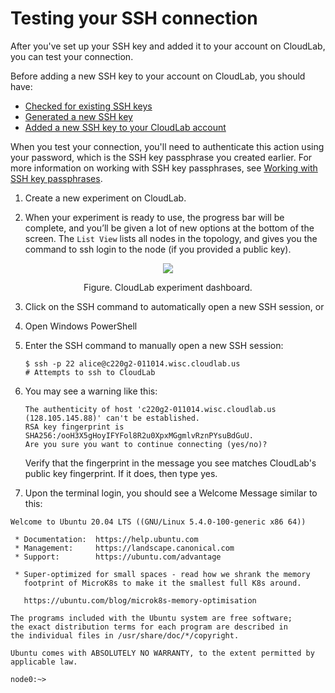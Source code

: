 # Testing your SSH connection

After you've set up your SSH key and added it to your account on CloudLab, you can test your connection.

Before adding a new SSH key to your account on CloudLab, you should have:

- [Checked for existing SSH keys](existing-windows-openssh.md)
- [Generated a new SSH key](generate-windows-openssh.md)
- [Added a new SSH key to your CloudLab account](add-windows-openssh.md)

When you test your connection, you'll need to authenticate this action using your password, which is the SSH key passphrase you created earlier. For more information on working with SSH key passphrases, see [Working with SSH key passphrases](passphrases-windows-openssh.md).

1. Create a new experiment on CloudLab.

2. When your experiment is ready to use, the progress bar will be complete, and you’ll be given a lot of new options at the bottom of the screen. The `List View` lists all nodes in the topology, and gives you the command to ssh login to the node (if you provided a public key). 

<figure>
  <p align="center"><img src="assets/img/cloudlab-listview.png"></p>
  <figcaption><p align="center">Figure. CloudLab experiment dashboard.</p></figcaption>
</figure>

3. Click on the SSH command to automatically open a new SSH session, or 

4. Open Windows PowerShell 

5. Enter the SSH command to manually open a new SSH session: 

   ```
   $ ssh -p 22 alice@c220g2-011014.wisc.cloudlab.us
   # Attempts to ssh to CloudLab
   ```

6. You may see a warning like this:

   ```
   The authenticity of host 'c220g2-011014.wisc.cloudlab.us (128.105.145.88)' can't be established.
   RSA key fingerprint is SHA256:/ooH3X5gHoyIFYFol8R2u0XpxMGgmlvRznPYsuBdGuU.
   Are you sure you want to continue connecting (yes/no)? 
   ```

   Verify that the fingerprint in the message you see matches CloudLab's public key fingerprint. If it does, then type yes.

7. Upon the terminal login, you should see a Welcome Message similar to this:

```
Welcome to Ubuntu 20.04 LTS ((GNU/Linux 5.4.0-100-generic x86 64))

 * Documentation:  https://help.ubuntu.com
 * Management:     https://landscape.canonical.com
 * Support:        https://ubuntu.com/advantage

 * Super-optimized for small spaces - read how we shrank the memory
   footprint of MicroK8s to make it the smallest full K8s around.

   https://ubuntu.com/blog/microk8s-memory-optimisation

The programs included with the Ubuntu system are free software;
the exact distribution terms for each program are described in
the individual files in /usr/share/doc/*/copyright.

Ubuntu comes with ABSOLUTELY NO WARRANTY, to the extent permitted by
applicable law.

node0:~> 
```